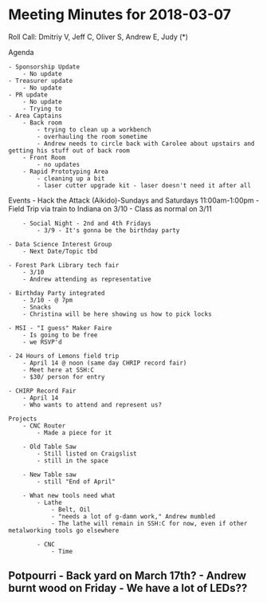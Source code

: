 Meeting Minutes for 2018-03-07
============================
Roll Call: Dmitriy V, Jeff C, Oliver S, Andrew E, Judy (*)

Agenda

	- Sponsorship Update
		- No update
	- Treasurer update
		- No update
	- PR update
		- No update
		- Trying to 
	- Area Captains
		- Back room
			- trying to clean up a workbench
			- overhauling the room sometime
			- Andrew needs to circle back with Carolee about upstairs and getting his stuff out of back room
		- Front Room
			- no updates
		- Rapid Prototyping Area
			- cleaning up a bit
			- laser cutter upgrade kit - laser doesn't need it after all

 Events
		- Hack the Attack (Aikido)-Sundays and Saturdays 11:00am-1:00pm
			- Field Trip via train to Indiana on 3/10 
			- Class as normal on 3/11

		- Social Night - 2nd and 4th Fridays
			- 3/9 - It's gonna be the birthday party 

	- Data Science Interest Group
		- Next Date/Topic tbd

	- Forest Park Library tech fair
		- 3/10
		- Andrew attending as representative
	
	- Birthday Party integrated 
		- 3/10 - @ 7pm
		- Snacks
		- Christina will be here showing us how to pick locks

	- MSI - "I guess" Maker Faire
		- Is going to be free
		- we RSVP'd

	- 24 Hours of Lemons field trip
		- April 14 @ noon (same day CHRIP record fair)
		- Meet here at SSH:C
		- $30/ person for entry
	
	- CHIRP Record Fair
		- April 14
		- Who wants to attend and represent us?

	Projects
		- CNC Router
			- Made a piece for it

		- Old Table Saw
			- Still listed on Craigslist
			- still in the space

		- New Table saw
			- still "End of April"

		- What new tools need what
			- Lathe
				- Belt, Oil
				- "needs a lot of g-damn work," Andrew mumbled
				- The lathe will remain in SSH:C for now, even if other metalworking tools go elsewhere

			- CNC
				- Time

Potpourri
	 - Back yard on March 17th?
	 - Andrew burnt wood on Friday
	 - We have a lot of LEDs??
-- 
